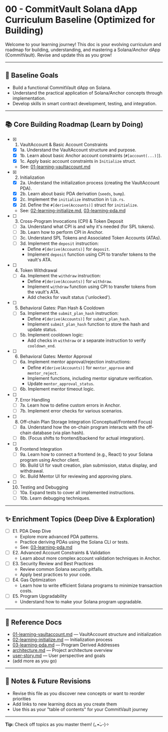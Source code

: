 # 00 - CommitVault Solana dApp Curriculum Baseline (Optimized for Building)

Welcome to your learning journey! This doc is your evolving curriculum and
roadmap for building, understanding, and mastering a Solana/Anchor dApp
(CommitVault). Revise and update this as you grow!

---

## 🏁 Baseline Goals

- Build a functional CommitVault dApp on Solana.
- Understand the practical application of Solana/Anchor concepts through
  implementation.
- Develop skills in smart contract development, testing, and integration.

---

## 📚 Core Building Roadmap (Learn by Doing)

- [x] 1. VaultAccount & Basic Account Constraints
  - [x] 1a. Understand the VaultAccount structure and purpose.
  - [x] 1b. Learn about basic Anchor account constraints (`#[account(...)]`).
  - [x] 1c. Apply basic account constraints in `Initialize` struct.
  - See: [01-learning-vaultaccount.md](./01-learning-vaultaccount.md)
- [x] 2. Initialization
  - [x] 2a. Understand the initialization process (creating the VaultAccount
        PDA).
  - [x] 2b. Learn about basic PDA derivation (`seeds`, `bump`).
  - [x] 2c. Implement the `initialize` instruction in `lib.rs`.
  - [x] 2d. Define the `#[derive(Accounts)]` struct for `initialize`.
  - See: [02-learning-initialize.md](./02-learning-initialize.md),
    [03-learning-pda.md](./03-learning-pda.md)
- [ ] 3. Cross-Program Invocations (CPI) & Token Deposit
  - [ ] 3a. Understand what CPI is and why it's needed (for SPL tokens).
  - [ ] 3b. Learn how to perform CPI in Anchor.
  - [ ] 3c. Understand SPL Tokens and Associated Token Accounts (ATAs).
  - [ ] 3d. Implement the `deposit` instruction:
    - Define `#[derive(Accounts)]` for `deposit`.
    - Implement `deposit` function using CPI to transfer tokens to the vault's
      ATA.
- [ ] 4. Token Withdrawal
  - [ ] 4a. Implement the `withdraw` instruction:
    - Define `#[derive(Accounts)]` for `withdraw`.
    - Implement `withdraw` function using CPI to transfer tokens from the
      vault's ATA.
    - Add checks for vault status ('unlocked').
- [ ] 5. Behavioral Gates: Plan Hash & Cooldown
  - [ ] 5a. Implement the `submit_plan_hash` instruction:
    - Define `#[derive(Accounts)]` for `submit_plan_hash`.
    - Implement `submit_plan_hash` function to store the hash and update status.
  - [ ] 5b. Implement cooldown logic:
    - Add checks in `withdraw` or a separate instruction to verify
      `cooldown_end`.
- [ ] 6. Behavioral Gates: Mentor Approval
  - [ ] 6a. Implement mentor approval/rejection instructions:
    - Define `#[derive(Accounts)]` for `mentor_approve` and `mentor_reject`.
    - Implement functions, including mentor signature verification.
    - Update `mentor_approval_status`.
  - [ ] 6b. Implement mentor timeout logic.
- [ ] 7. Error Handling
  - [ ] 7a. Learn how to define custom errors in Anchor.
  - [ ] 7b. Implement error checks for various scenarios.
- [ ] 8. Off-chain Plan Storage Integration (Conceptual/Frontend Focus)
  - [ ] 8a. Understand how the on-chain program interacts with the off-chain
        database (via plan hash).
  - [ ] 8b. (Focus shifts to frontend/backend for actual integration).
- [ ] 9. Frontend Integration
  - [ ] 9a. Learn how to connect a frontend (e.g., React) to your Solana program
        using Anchor client.
  - [ ] 9b. Build UI for vault creation, plan submission, status display, and
        withdrawal.
  - [ ] 9c. Build Mentor UI for reviewing and approving plans.
- [ ] 10. Testing and Debugging
  - [ ] 10a. Expand tests to cover all implemented instructions.
  - [ ] 10b. Learn debugging techniques.

---

## ✨ Enrichment Topics (Deep Dive & Exploration)

- [ ] E1. PDA Deep Dive
  - Explore more advanced PDA patterns.
  - Practice deriving PDAs using the Solana CLI or tests.
  - See: [03-learning-pda.md](./03-learning-pda.md)
- [ ] E2. Advanced Account Constraints & Validation
  - Learn about more complex account validation techniques in Anchor.
- [ ] E3. Security Review and Best Practices
  - Review common Solana security pitfalls.
  - Apply best practices to your code.
- [ ] E4. Gas Optimization
  - Learn how to write efficient Solana programs to minimize transaction costs.
- [ ] E5. Program Upgradability
  - Understand how to make your Solana program upgradable.

---

## 🔗 Reference Docs

- [01-learning-vaultaccount.md](./01-learning-vaultaccount.md) — VaultAccount
  structure and initialization
- [02-learning-initialize.md](./02-learning-initialize.md) — Initialization
  process
- [03-learning-pda.md](./03-learning-pda.md) — Program Derived Addresses
- [architecture.md](./architecture.md) — Project architecture overview
- [user-story.md](./user-story.md) — User perspective and goals
- (add more as you go)

---

## 📝 Notes & Future Revisions

- Revise this file as you discover new concepts or want to reorder priorities
- Add links to new learning docs as you create them
- Use this as your "table of contents" for your CommitVault journey

---

**Tip:** Check off topics as you master them! (｡•̀ᴗ-)✧
